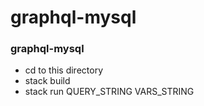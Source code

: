 # graphql-mysql

### graphql-mysql

- cd to this directory
- stack build
- stack run QUERY_STRING VARS_STRING

